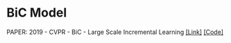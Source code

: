 # BiC Model
PAPER: 
2019 - CVPR - BiC - Large Scale Incremental Learning [[Link]](https://arxiv.org/abs/1905.13260) [[Code]](https://github.com/wuyuebupt/LargeScaleIncrementalLearning)
